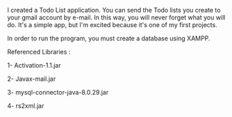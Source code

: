 I created a Todo List application. You can send the Todo lists you create to your gmail account by e-mail. In this way, you will never forget what you will do. It's a simple app, but I'm excited because it's one of my first projects.

In order to run the program, you must create a database using XAMPP.

Referenced Libraries :

1- Activation-1.1.jar

2- Javax-mail.jar

3- mysql-connector-java-8.0.29.jar

4- rs2xml.jar
